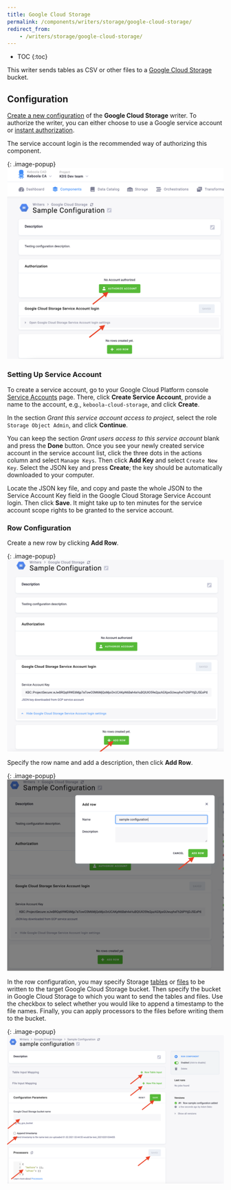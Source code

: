 ```yaml
---
title: Google Cloud Storage
permalink: /components/writers/storage/google-cloud-storage/
redirect_from:
    - /writers/storage/google-cloud-storage/
---
```


* TOC
{:toc}
  
This writer sends tables as CSV or other files to a [Google Cloud Storage](https://cloud.google.com/storage) bucket.

## Configuration
[Create a new configuration](/components/#creating-component-configuration) of the **Google Cloud Storage** writer.
To authorize the writer, you can either choose to use a Google service account or [instant authorization](/components/#instant-authorization).

The service account login is the recommended way of authorizing this component. 

{: .image-popup}
![Screenshot - Authorize account](/components/writers/storage/google-cloud-storage/authorization-gcs.png)

### Setting Up Service Account
To create a service account, go to your Google Cloud Platform console
[Service Accounts](https://console.cloud.google.com/iam-admin/serviceaccounts) page.
There, click **Create Service Account**, provide a name to the account, e.g., `keboola-cloud-storage`, and click **Create**. 

In the section *Grant this service account access to project*, select the role `Storage Object Admin`,
and click **Continue**. 

You can keep the section *Grant users access to this service account* blank and press the **Done** button.
Once you see your newly created service account in the service account list, click the three dots in the actions column 
and select `Manage Keys`. Then click **Add Key** and select `Create New Key`. Select the JSON key and press **Create**; 
the key should be automatically downloaded to your computer. 

Locate the JSON key file, and copy and paste the whole JSON to the Service Account Key field in the Google Cloud Storage
Service Account login. Then click **Save**. It might take up to ten minutes for the service account scope rights to be 
granted to the service account.

### Row Configuration

Create a new row by clicking **Add Row**.

{: .image-popup}
![Screenshot - Add row](/components/writers/storage/google-cloud-storage/add-row-gcs.png)

Specify the row name and add a description, then click **Add Row**.

{: .image-popup}
![Screenshot - New row](/components/writers/storage/google-cloud-storage/new-row-gcs.png)

In the row configuration, you may specify Storage [tables](/storage/tables/) or [files](/storage/files/) 
to be written to the target Google Cloud Storage bucket. Then specify the bucket in Google Cloud Storage to which you
want to send the tables and files. Use the checkbox to select whether you would like to append a timestamp to the file 
names. Finally, you can apply processors to the files before writing them to the bucket.

{: .image-popup}
![Screenshot - Row configuration](/components/writers/storage/google-cloud-storage/row-config-gcs.png)
